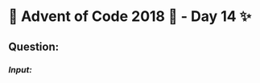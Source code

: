 # :christmas_tree: Advent of Code 2018 :christmas_tree: - Day 14 :sparkles:
## Question: 
>
>
>

### *Input:*

>
>
>